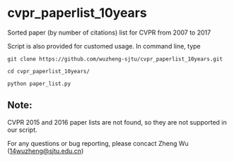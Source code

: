 # cvpr_paperlist_10years

Sorted paper (by number of citations) list for CVPR from 2007 to 2017

Script is also provided for customed usage. In command line, type 

```shell
git clone https://github.com/wuzheng-sjtu/cvpr_paperlist_10years.git

cd cvpr_paperlist_10years/

python paper_list.py
```

## Note:

CVPR 2015 and 2016 paper lists are not found, so they are not supported in our script.

For any questions or bug reporting, please concact Zheng Wu (<14wuzheng@sjtu.edu.cn>)